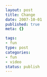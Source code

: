 ```yaml
--- 
layout: post
title: Change
date: 2007-10-01
published: true
meta: {}

tags: 
- fun
type: post
categories: 
- fun
- video
status: publish
---
```



